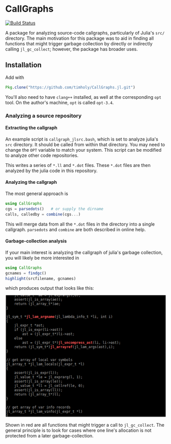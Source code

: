 # CallGraphs

[![Build Status](https://travis-ci.org/timholy/CallGraphs.jl.svg?branch=master)](https://travis-ci.org/timholy/CallGraphs.jl)

A package for analyzing source-code callgraphs, particularly of Julia's `src/` directory.
The main motivation for this package was to aid in finding all functions that might
trigger garbage collection by directly or indirectly calling `jl_gc_collect`; however,
the package has broader uses.

## Installation

Add with

```julia
Pkg.clone("https://github.com/timholy/CallGraphs.jl.git")
```

You'll also need to have `clang++` installed, as well at the corresponding `opt` tool.
On the author's machine, `opt` is called `opt-3.4`.

### Analyzing a source repository

#### Extracting the callgraph

An example script is `callgraph_jlsrc.bash`, which is set to analyze julia's `src` directory.
It should be called from  within that directory. You may need to change the `OPT` variable
to match your system. This script can be modified to analyze other code repositories.

This writes a series of `*.ll` and `*.dot` files. These `*.dot` files are then analyzed by
the julia code in this repository.

#### Analyzing the callgraph

The most general approach is

```julia
using CallGraphs
cgs = parsedots()   # or supply the dirname
calls, calledby = combine(cgs...)
```

This will merge data from all the `*.dot` files in the directory into a single
callgraph. `parsedots` and `combine` are both described in online help.

#### Garbage-collection analysis

If your main interest is analyzing the callgraph of julia's garbage collection,
you will likely be more interested in

```julia
using CallGraphs
gcnames = findgc()
highlight(srcfilename, gcnames)
```

which produces output that looks like this:

![Source highlighting](/figures/highlightgc.png)

Shown in red are all functions that might trigger a call to `jl_gc_collect`.
The general principle is to look for cases where one line's allocation is not protected from
a later garbage-collection.
